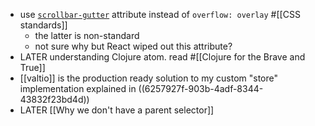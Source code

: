 - use [`scrollbar-gutter`](https://developer.mozilla.org/en-US/docs/Web/CSS/scrollbar-gutter) attribute instead of `overflow: overlay` #[[CSS standards]]
	- the latter is non-standard
	- not sure why but React wiped out this attribute?
- LATER understanding Clojure atom. read #[[Clojure for the Brave and True]]
- [[valtio]] is the production ready solution to my custom "store" implementation explained in ((6257927f-903b-4adf-8344-43832f23bd4d))
- LATER [[Why we don't have a parent selector]]